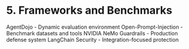 # 5. Frameworks and Benchmarks

AgentDojo - Dynamic evaluation environment
Open-Prompt-Injection - Benchmark datasets and tools
NVIDIA NeMo Guardrails - Production defense system
LangChain Security - Integration-focused protection